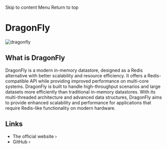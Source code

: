 Skip to content
Menu
Return to top
# DragonFly ​
![dragonfly](https://coolify.io/docs/images/database-logos/dragonfly-dark.svg)
## What is DragonFly ​
DragonFly is a modern in-memory datastore, designed as a Redis alternative with better scalability and resource efficiency. It offers a Redis-compatible API while providing improved performance on multi-core systems. DragonFly is built to handle high-throughput scenarios and large datasets more efficiently than traditional in-memory datastores.
With its multi-threaded architecture and advanced data structures, DragonFly aims to provide enhanced scalability and performance for applications that require Redis-like functionality on modern hardware.
## Links ​
  * The official website ›
  * GitHub ›


